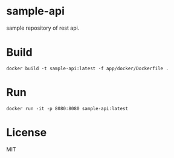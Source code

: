 # sample-api
sample repository of rest api.

# Build 
```
docker build -t sample-api:latest -f app/docker/Dockerfile .
```

# Run
```
docker run -it -p 8080:8080 sample-api:latest
```

# License
MIT